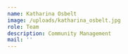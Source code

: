 ```yaml
---
name: Katharina Osbelt
image: /uploads/katharina_osbelt.jpg
role: Team
description: Community Management
mail: ''
---
```


